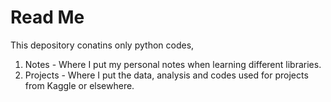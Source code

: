 # Read Me

This depository conatins only python codes,
1. Notes - Where I put my personal notes when learning different libraries.
2. Projects - Where I put the data, analysis and codes used for projects from Kaggle or elsewhere.
